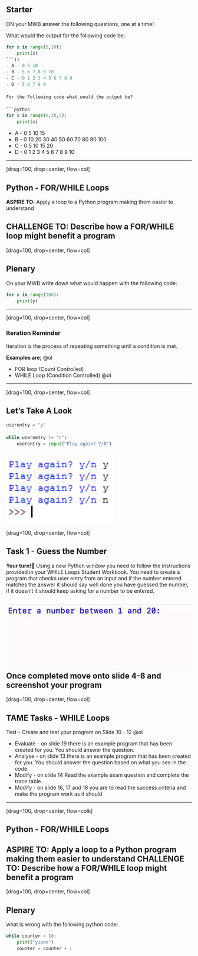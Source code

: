 ## Starter

ON your MWB answer the following questions, one at a time!

What would the output for the following code be:

```python
for x in range(5,10(:
    print(x)
```))
- A - 0 5 10
- B - 5 6 7 8 9 10
- C - 0 1 2 3 4 5 6 7 8 9
- D - 5 6 7 8 9 

For the Following code what would the output be?

```python
for x in range(0,20,5):
    print(x)
```

- A - 0 5 10 15
- B - 0 10 20 30 40 50 60 70 80 90 100
- C - 0 5 10 15 20
- D - 0 1 2 3 4 5 6 7 8 9 10


---
[drag=100, drop=center, flow=col]
## Python - FOR/WHILE Loops
**ASPIRE TO:** 
Apply a loop to a Python program making them easier to understand

**CHALLENGE TO:** 
Describe how a FOR/WHILE loop might benefit a program
---

[drag=100, drop=center, flow=col]

## Plenary

On your MWB write down what would happen with the following code:

```python
for x in range(100):
	print(y)
```
---
[drag=100, drop=center, flow=col]
### Iteration Reminder
Iteration is the process of repeating something until a condition is met. 

**Examples are;**
@ol
- FOR loop (Count Controlled)
- WHILE Loop (Condition Controlled)
@ol

---
[drag=100, drop=center, flow=col]

## Let’s Take A Look

```python
userentry = "y"

while usernetry != "n":
	userentry = input("Play again? Y/N")
```

![](assets/img/pythonLoops/while.png)
---
[drag=100, drop=center, flow=col]
## Task 1 - Guess the Number

**Your turn!🎉**
Using a new Python window you need to follow the instructions provided in your WHILE Loops Student Workbook.
You need to create a program that checks user entry from an input and if the number entered matches the answer it should say well done you have guessed the number, if it doesn’t it should keep asking for a number to be entered.

![](assets/img/pythonLoops/task.gif)
Once completed move onto slide 4-8 and screenshot your program
---
[drag=100, drop=center, flow=col]
## TAME Tasks - WHILE Loops
Test - Create and test your program on Slide 10 - 12
@ol
- Evaluate - on slide 19 there is an example program that has been created for you. You should answer the question.
- Analyse - on slide 13 there is an example program that has been created for you. You should answer the question based on what you see in the code.
- Modify - on slide 14 Read the example exam question and complete the trace table.
- Modify - on slide 16, 17 and 18 you are to read the success criteria and make the program work as it should

---
[drag=100, drop=center, flow=colk]

## Python - FOR/WHILE Loops
**ASPIRE TO:** 
Apply a loop to a Python program making them easier to understand
**CHALLENGE TO:** 
Describe how a FOR/WHILE loop might benefit a program
---
[drag=100, drop=center, flow=col]
## Plenary

what is wrong with the following python code:

```python
while counter < 10:
	print("yipee")
	counter = counter + 1
```



